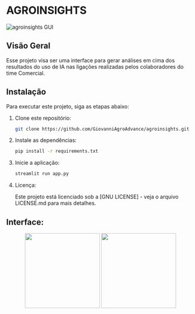 # AGROINSIGHTS

![agroinsights GUI](https://github.com/GiovanniAgroAdvance/agroinsights/assets/151926879/0311fd7e-d7bd-493e-a740-00a2a904e9b0)


## Visão Geral

Esse projeto visa ser uma interface para gerar análises em cima dos resultados do uso de IA nas ligações realizadas pelos colaboradores do time Comercial.

## Instalação

Para executar este projeto, siga as etapas abaixo:

1. Clone este repositório:

   ```bash
   git clone https://github.com/GiovanniAgroAdvance/agroinsights.git

2. Instale as dependências:

   ```bash
   pip install -r requirements.txt

3. Inicie a aplicação:

   ```bash
   streamlit run app.py
   
4. Licença:

   Este projeto está licenciado sob a [GNU LICENSE] - veja o arquivo LICENSE.md para mais detalhes.

## Interface:
<div align="center">
   <img src="https://github.com/GiovanniAgroAdvance/agroinsights/assets/151926879/4d977830-e372-4777-b8cd-0985e91766fe" height="200" width="200">
   <img src="https://github.com/GiovanniAgroAdvance/agroinsights/assets/151926879/32a22fe4-89ab-423e-920c-cd164106c116" height="200" width="200">
</div>



